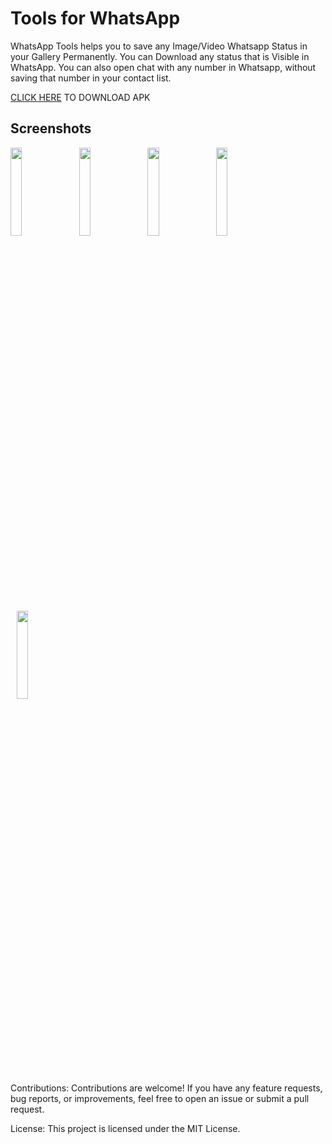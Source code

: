 # Tools for WhatsApp



WhatsApp Tools helps you to save any Image/Video Whatsapp Status in your Gallery Permanently. You can Download any status that is Visible in WhatsApp.
You can also open chat with any number in Whatsapp, without saving that number in your contact list.


<p><a href="https://github.com/anshu-choubey/Tools-for-WhatsApp/raw/master/app-debug.apk">CLICK HERE</a> TO DOWNLOAD APK</p>



## Screenshots
<div>

<img  src="https://i.imgur.com/2dL4roN.png" width="19%" >
<img style="margin-left:10px;" src="https://i.imgur.com/EULNe9f.png" width="19%" >
<img style="margin-left:10px;" src="https://i.imgur.com/vbQzEpx.png" width="19%" >
<img style="margin-left:10px;" src="https://i.imgur.com/Jf1IflS.png" width="19%" >
<img style="margin-left:10px;" src="https://i.imgur.com/6zrrg2r.png" width="19%" >

</div>

Contributions:
Contributions are welcome! If you have any feature requests, bug reports, or improvements, feel free to open an issue or submit a pull request.

License:
This project is licensed under the MIT License.
